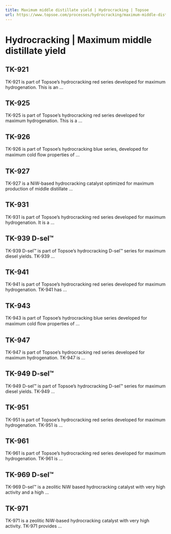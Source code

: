 ```yaml
---
title: Maximum middle distillate yield | Hydrocracking | Topsoe
url: https://www.topsoe.com/processes/hydrocracking/maximum-middle-distillate-yield#main-content
---
```


# Hydrocracking | Maximum middle distillate yield

## TK-921

TK-921 is part of Topsoe’s hydrocracking red series developed for maximum hydrogenation. This is an ...

## TK-925

TK-925 is part of Topsoe’s hydrocracking red series developed for maximum hydrogenation. This is a ...

## TK-926

TK-926 is part of Topsoe’s hydrocracking blue series, developed for maximum cold ﬂow properties of ...

## TK-927

TK-927 is a NiW-based hydrocracking catalyst optimized for maximum production of middle distillate ...

## TK-931

TK-931 is part of Topsoe’s hydrocracking red series developed for maximum hydrogenation. It is a ...

## TK-939 D-sel™

TK-939 D-sel™ is part of Topsoe’s hydrocracking D-sel™ series for maximum diesel yields. TK-939 ...

## TK-941

TK-941 is part of Topsoe’s hydrocracking red series developed for maximum hydrogenation. TK-941 has ...

## TK-943

TK-943 is part of Topsoe’s hydrocracking blue series developed for maximum cold ﬂow properties of ...

## TK-947

TK-947 is part of Topsoe’s hydrocracking red series developed for maximum hydrogenation. TK-947 is ...

## TK-949 D-sel™

TK-949 D-sel™ is part of Topsoe’s hydrocracking D-sel™ series for maximum diesel yields. TK-949 ...

## TK-951

TK-951 is part of Topsoe’s hydrocracking red series developed for maximum hydrogenation. TK-951 is ...

## TK-961

TK-961 is part of Topsoe’s hydrocracking red series developed for maximum hydrogenation. TK-961 is ...

## TK-969 D-sel™

TK-969 D-sel™ is a zeolitic NiW based hydrocracking catalyst with very high activity and a high ...

## TK-971

TK-971 is a zeolitic NiW-based hydrocracking catalyst with very high activity. TK-971 provides ...